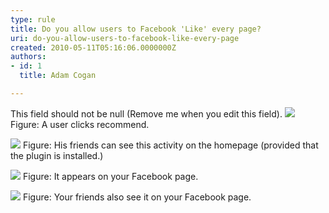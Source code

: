 ```yaml
---
type: rule
title: Do you allow users to Facebook 'Like' every page?
uri: do-you-allow-users-to-facebook-like-every-page
created: 2010-05-11T05:16:06.0000000Z
authors:
- id: 1
  title: Adam Cogan

---
```


 This field should not be null (Remove me when you edit this field). ![](/Standards/Communication/RulesToBetterSocialNetworking/PublishingImages/Facebook_Recommend01.jpg) 
Figure: A user clicks recommend. 

![](/Standards/Communication/RulesToBetterSocialNetworking/PublishingImages/Facebook_Recommend02.jpg)
Figure: His friends can see this activity on the homepage (provided that the plugin is installed.) 

![](/Standards/Communication/RulesToBetterSocialNetworking/PublishingImages/Facebook_Recommend03.jpg)
Figure: It appears on your Facebook page.

![](/Standards/Communication/RulesToBetterSocialNetworking/PublishingImages/Facebook_Recommend04.jpg)
Figure: Your friends also see it on your Facebook page.

